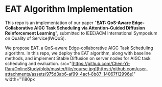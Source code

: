 # EAT Algorithm Implementation


This repo is an implementation of our paper "**EAT: QoS-Aware Edge-Collaborative AIGC Task Scheduling via Attention-Guided Diffusion Reinforcement Learning**", submitted to IEEE/ACM International Symposium on Quality of Service(IWQoS).

We propose EAT, a QoS-aware Edge-collaborative AIGC Task Scheduling algorithm. In this repo, we deploy the EAT algorithm, along with baseline methods, and implement Stable Diffusion on server nodes for AIGC task scheduling and evaluation.
src="[https://github.com/Chen-Yi-Ran/OnlineStudy/blob/master/file/course.jpg](https://github.com/user-attachments/assets/975d3ab6-af99-4acf-8b87-14067f12996e)" width="1180px



